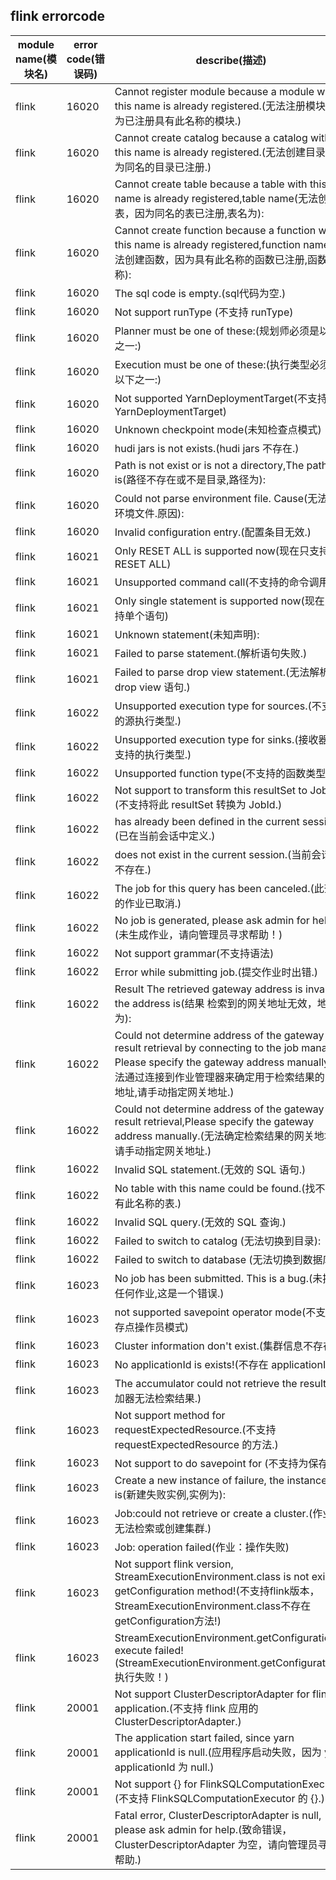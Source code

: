 ## flink  errorcode

| module name(模块名) | error code(错误码)  | describe(描述) |enumeration name(枚举)| Exception Class(类名)|
| -------- | -------- | ----- |-----|-----|
|flink |16020|Cannot register module   because a module with this name is already registered.(无法注册模块,因为已注册具有此名称的模块.)|CANNOT_MODULE_ALREADY|FlinkErrorCodeSummary|
|flink |16020|Cannot create catalog   because a catalog with this name is already registered.(无法创建目录，因为同名的目录已注册.)|CANNOT_CATALOG_ALREADY|FlinkErrorCodeSummary|
|flink |16020|Cannot create table because a table with this name is already registered,table name(无法创建表，因为同名的表已注册,表名为):|CANNOT_TABLE_ALREADY|FlinkErrorCodeSummary|
|flink |16020|Cannot create function because a function with this name is already registered,function name(无法创建函数，因为具有此名称的函数已注册,函数名称):|CANNOT_FUNCTION_ALREADY|FlinkErrorCodeSummary|
|flink |16020|The sql code is empty.(sql代码为空.)|SQL_CODE_EMPTY|FlinkErrorCodeSummary|
|flink |16020|Not support runType (不支持 runType)|NOT_SUPPORT_RUNTYPE|FlinkErrorCodeSummary|
|flink |16020|Planner must be one of these:(规划师必须是以下之一:)|PLANNER_MUST_THESE|FlinkErrorCodeSummary|
|flink |16020|Execution must be one of these:(执行类型必须是以下之一:)|EXECUTION_MUST_THESE|FlinkErrorCodeSummary|
|flink |16020|Not supported YarnDeploymentTarget(不支持 YarnDeploymentTarget)|NOT_SUPPORTED_YARNTARGET|FlinkErrorCodeSummary|
|flink |16020|Unknown checkpoint mode(未知检查点模式)|UNKNOWN_CHECKPOINT_MODE|FlinkErrorCodeSummary|
|flink |16020|hudi jars is not exists.(hudi jars 不存在.)|HUDIJARS_NOT_EXISTS|FlinkErrorCodeSummary|
|flink |16020|Path is not exist or is not a directory,The path is(路径不存在或不是目录,路径为):|PATH_NOT_EXIST|FlinkErrorCodeSummary|
|flink |16020|Could not parse environment file. Cause(无法解析环境文件.原因):|BOT_PARSE_ENVIRONMENT|FlinkErrorCodeSummary|
|flink |16020|Invalid configuration entry.(配置条目无效.)|CONFIGURATION_ENTRY_INVALID|FlinkErrorCodeSummary|
|flink |16021|Only RESET ALL is supported now(现在只支持 RESET ALL)|ONLY_RESET_ALL|FlinkErrorCodeSummary|
|flink |16021|Unsupported command call(不支持的命令调用) |SUPPORTED_COMMAND_CALL|FlinkErrorCodeSummary|
|flink |16021|Only single statement is supported now(现在只支持单个语句)|ONLY_SINGLE_STATEMENT|FlinkErrorCodeSummary|
|flink |16021|Unknown statement(未知声明):|UNKNOWN_STATEMENT|FlinkErrorCodeSummary|
|flink |16021|Failed to parse statement.(解析语句失败.)|FAILED_PARSE_STATEMENT|FlinkErrorCodeSummary|
|flink |16021| Failed to parse drop view statement.(无法解析 drop view 语句.)|FAILED_DROP_STATEMENT|FlinkErrorCodeSummary|
|flink |16022| Unsupported execution type for sources.(不支持的源执行类型.)|SUPPORTED_SOURCES|FlinkErrorCodeSummary|
|flink |16022|Unsupported execution type for sinks.(接收器不支持的执行类型.)|SUPPORTED_SINKS|FlinkErrorCodeSummary|
|flink |16022|Unsupported function type(不支持的函数类型):|SUPPORTED_FUNCTION_TYPE|FlinkErrorCodeSummary|
|flink |16022|Not support to transform this resultSet to JobId.(不支持将此 resultSet 转换为 JobId.)|NOT_SUPPORT_TRANSFORM|FlinkErrorCodeSummary|
|flink |16022|has already been defined in the current session.(已在当前会话中定义.)|ALREADY_CURRENT_SESSION|FlinkErrorCodeSummary|
|flink |16022|does not exist in the current session.(当前会话中不存在.)|NOT_EXIST_SESSION|FlinkErrorCodeSummary|
|flink |16022|The job for this query has been canceled.(此查询的作业已取消.)|QUERY_CANCELED|FlinkErrorCodeSummary|
|flink |16022|No job is generated, please ask admin for help!(未生成作业，请向管理员寻求帮助！)|NOT_JOB_ASD_ADMIN|FlinkErrorCodeSummary|
|flink |16022|Not support grammar(不支持语法)|NOT_SUPPORT_GRAMMAR|FlinkErrorCodeSummary|
|flink |16022|Error while submitting job.(提交作业时出错.)|ERROR_SUBMITTING_JOB|FlinkErrorCodeSummary|
|flink |16022|Result The retrieved gateway address is invalid, the address is(结果 检索到的网关地址无效，地址为):|NOT_SOCKET_RETRIEVAL|FlinkErrorCodeSummary|
|flink |16022|Could not determine address of the gateway for result retrieval  by connecting to the job manager. Please specify the gateway address manually.(无法通过连接到作业管理器来确定用于检索结果的网关地址,请手动指定网关地址.)|NOT_DETERMINE_ADDRESS_JOB|FlinkErrorCodeSummary|
|flink |16022| Could not determine address of the gateway for result retrieval,Please specify the gateway address manually.(无法确定检索结果的网关地址，请手动指定网关地址.)|NOT_DETERMINE_ADDRESS|FlinkErrorCodeSummary|
|flink |16022|Invalid SQL statement.(无效的 SQL 语句.)|INVALID_SQL_STATEMENT|FlinkErrorCodeSummary|
|flink |16022|No table with this name could be found.(找不到具有此名称的表.)|NO_TABLE_FOUND|FlinkErrorCodeSummary|
|flink |16022|Invalid SQL query.(无效的 SQL 查询.)|INVALID_SQL_QUERY|FlinkErrorCodeSummary|
|flink |16022|Failed to switch to catalog (无法切换到目录):|FAILED_SWITCH_DATABASE|FlinkErrorCodeSummary|
|flink |16022|Failed to switch to database (无法切换到数据库):|FAILED_SWITCH_CATALOG|FlinkErrorCodeSummary|
|flink |16023|No job has been submitted. This is a bug.(未提交任何作业,这是一个错误.)|NO_JOB_SUBMITTED|FlinkErrorCodeSummary|
|flink |16023|not supported savepoint operator mode(不支持保存点操作员模式)|NOT_SAVEPOINT_MODE|FlinkErrorCodeSummary|
|flink |16023|Cluster information don't exist.(集群信息不存在.)|CLUSTER_NOT_EXIST|FlinkErrorCodeSummary|
|flink |16023|No applicationId is exists!(不存在 applicationId!)|APPLICATIONID_NOT_EXIST|FlinkErrorCodeSummary|
|flink |16023|The accumulator could not retrieve the result.(累加器无法检索结果.)|NOT_RETRIEVE_RESULT|FlinkErrorCodeSummary|
|flink |16023|Not support method for requestExpectedResource.(不支持 requestExpectedResource 的方法.)|NOT_SUPPORT_METHOD|FlinkErrorCodeSummary|
|flink |16023|Not support to do savepoint for  (不支持为保存点):|NOT_SUPPORT_SAVEPOTION|FlinkErrorCodeSummary|
|flink |16023|Create a new instance of failure, the instance is(新建失败实例,实例为):|CREATE_INSTANCE_FAILURE|FlinkErrorCodeSummary|
|flink |16023|Job:could not retrieve or create a cluster.(作业：无法检索或创建集群.)|NOT_CREATE_CLUSTER|FlinkErrorCodeSummary|
|flink |16023|Job: operation failed(作业：操作失败)|OPERATION_FAILED|FlinkErrorCodeSummary|
|flink |16023|Not support flink version, StreamExecutionEnvironment.class is not exists getConfiguration method!(不支持flink版本，StreamExecutionEnvironment.class不存在getConfiguration方法!)|NOT_FLINK_VERSION|FlinkErrorCodeSummary|
|flink |16023|StreamExecutionEnvironment.getConfiguration() execute failed!(StreamExecutionEnvironment.getConfiguration() 执行失败！)|EXECUTE_FAILED|FlinkErrorCodeSummary|
|flink |20001|Not support ClusterDescriptorAdapter for flink application.(不支持 flink 应用的 ClusterDescriptorAdapter.)|NOT_SUPPORT_FLINK|FlinkErrorCodeSummary|
|flink |20001|The application start failed, since yarn applicationId is null.(应用程序启动失败，因为 yarn applicationId 为 null.)|YARN_IS_NULL|FlinkErrorCodeSummary|
|flink |20001|Not support {} for FlinkSQLComputationExecutor.(不支持 FlinkSQLComputationExecutor 的 {}.)|NOT_SUPPORT_SIMPLENAME|FlinkErrorCodeSummary|
|flink |20001|Fatal error, ClusterDescriptorAdapter is null, please ask admin for help.(致命错误，ClusterDescriptorAdapter 为空，请向管理员寻求帮助.)|ADAPTER_IS_NULL|FlinkErrorCodeSummary|

 
 
 
 
